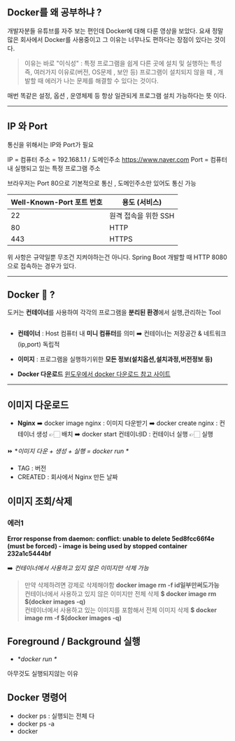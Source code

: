 <h2 id="docker를-왜-공부하냐-">Docker를 왜 공부하냐 ?</h2>
<p>개발자분들 유튜브를 자주 보는 편인데 Docker에 대해 다룬 영상을 보았다. 요새 정말 많은 회사에서 Docker를 사용중이고 그 이유는 너무나도 편하다는 장점이 있다는 것이다. </p>
<blockquote>
<p>이유는 바로 &quot;이식성&quot; : 특정 프로그램을 쉽게 다른 곳에 설치 및 실행하는 특성 
즉, 여러가지 이유로(버전, OS문제 , 보안 등) 프로그램이 설치되지 않을 때 , 개발할 때 에러가 나는 문제를 해결할 수 있다는 것이다.  </p>
</blockquote>
<p>매번 똑같은 설정, 옵션 , 운영체제 등 항상 일관되게 프로그램 설치 가능하다는 뜻 이다.</p>
<hr />
<h2 id="ip-와-port">IP 와 Port</h2>
<p>통신을 위해서는 IP와 Port가 필요 </p>
<p>IP = 컴퓨터 주소 = 192.168.1.1 / 도메인주소 <a href="https://www.naver.com">https://www.naver.com</a> 
Port = 컴퓨터 내 실행되고 있는 특정 프로그램 주소 </p>
<p>브라우저는 Port 80으로 기본적으로 통신 , 도메인주소만 있어도 통신 가능 </p>
<table>
<thead>
<tr>
<th>Well-Known-Port 포트 번호</th>
<th>용도 (서비스)</th>
</tr>
</thead>
<tbody><tr>
<td>22</td>
<td>원격 접속을 위한 SSH</td>
</tr>
<tr>
<td>80</td>
<td>HTTP</td>
</tr>
<tr>
<td>443</td>
<td>HTTPS</td>
</tr>
</tbody></table>
<p>위 사항은 규약일뿐 무조건 지켜야하는건 아니다. Spring Boot 개발할 때 HTTP 8080으로 접속하는 경우가 있다.    </p>
<hr />
<h2 id="docker-🐋-">Docker 🐋 ?</h2>
<p>도커는 <strong>컨테이너</strong>를 사용하여 각각의 프로그램을 <strong>분리된 환경</strong>에서 실행,관리하는 Tool</p>
<p><img alt="" src="https://velog.velcdn.com/images/victoryone/post/6d9db38c-0ffc-4874-8d65-9c0b1b994a55/image.png" /></p>
<ul>
<li><p><strong>컨테이너</strong> : Host 컴퓨터 내 <strong>미니 컴퓨터</strong>를 의미 
  ➡️ 컨테이너는 저장공간 &amp; 네트워크(ip,port) 독립적</p>
</li>
<li><p><strong>이미지</strong> : 프로그램을 실행하기위한 <strong>모든 정보(설치옵션,설치과정,버전정보 등)</strong></p>
</li>
</ul>
<ul>
<li><strong>Docker 다운로드</strong> <a href="https://myanjini.tistory.com/entry/%EC%9C%88%EB%8F%84%EC%9A%B0%EC%97%90-%EB%8F%84%EC%BB%A4-%EB%8D%B0%EC%8A%A4%ED%81%AC%ED%83%91-%EC%84%A4%EC%B9%98">윈도우에서 docker 다운로드 참고 사이트</a></li>
</ul>
<hr />
<h2 id="이미지-다운로드">이미지 다운로드</h2>
<ul>
<li><strong>Nginx</strong> 
➡️ docker image nginx : 이미지 다운받기 
➡️ docker create nginx : 컨테이너 생성 👉🏻 배치 
➡️ docker start 컨테이너ID : 컨테이너 실행  👉🏻 실행 </li>
</ul>
<p>⏩ *<em>이미지 다운 + 생성 + 실행 = docker run *</em>
<img alt="" src="https://velog.velcdn.com/images/victoryone/post/e87c3885-68ca-4335-81a6-1a701277f9ab/image.png" /></p>
<ul>
<li>TAG : 버전 </li>
<li>CREATED : 회사에서 Nginx 만든 날짜 </li>
</ul>
<h2 id="이미지-조회삭제">이미지 조회/삭제</h2>
<h3 id="에러1">에러1</h3>
<p><strong>Error response from daemon: conflict: unable to delete 5ed8fcc66f4e (must be forced) - image is being used by stopped container 232a1c5444bf</strong></p>
<p>➡️ <em>컨테이너에서 사용하고 있지 않은 이미지만 삭제 가능</em> </p>
<blockquote>
<p> 만약 삭제하려면 강제로 삭제해야함 
<strong>docker image rm -f id일부만써도가능</strong> <br />
컨테이너에서 사용하고 있지 않은 이미지만 전체 삭제
<strong>$ docker image rm $(docker images -q)</strong> <br />
컨테이너에서 사용하고 있는 이미지를 포함해서 전체 이미지 삭제
<strong>$ docker image rm -f $(docker images -q)</strong></p>
</blockquote>
<h2 id="foreground--background-실행">Foreground / Background 실행</h2>
<ul>
<li>*<em>docker run *</em>
<img alt="" src="https://velog.velcdn.com/images/victoryone/post/3e122958-d08b-4cf3-a68f-f4c4f66ad9c4/image.png" /></li>
</ul>
<p>아무것도 실행되지않는 이유 </p>
<blockquote>
</blockquote>
<h2 id="docker-명령어">Docker 명령어</h2>
<ul>
<li>docker ps : 실행되는 전체 다 </li>
<li>docker ps -a </li>
<li>docker  </li>
</ul>